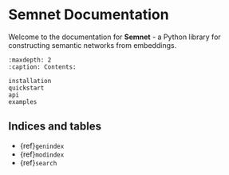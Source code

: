 # Semnet Documentation

Welcome to the documentation for **Semnet** - a Python library for constructing semantic networks from embeddings.

```{toctree}
:maxdepth: 2
:caption: Contents:

installation
quickstart
api
examples
```

## Indices and tables

* {ref}`genindex`
* {ref}`modindex`
* {ref}`search`